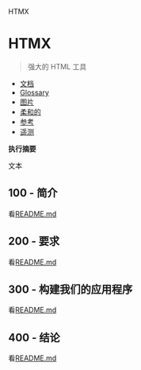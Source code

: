HTMX

# HTMX

> 强大的 HTML 工具

-   [文档](./DOCUMENTATION.md)
-   [Glossary](./GLOSSARY.md)
-   [图片](./IMAGES.md)
-   [柔和的](./PODMAN.md)
-   [参考](./REFERENCES.md)
-   [遥测](./TELEMETRY.md)

**执行摘要**

文本

## 100 - 简介

看[README.md](./100/README.md)

## 200 - 要求

看[README.md](./200/README.md)

## 300 - 构建我们的应用程序

看[README.md](./300/README.md)

## 400 - 结论

看[README.md](./400/README.md)
